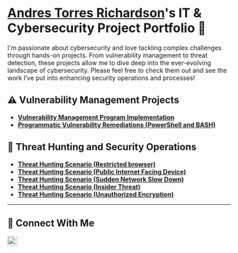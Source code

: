 # <a href="https://www.linkedin.com/in/andres-torres-richardson/">Andres Torres Richardson</a>'s IT & Cybersecurity Project Portfolio 🔐

I'm passionate about cybersecurity and love tackling complex challenges through hands-on projects. From vulnerability management to threat detection, these projects allow me to dive deep into the ever-evolving landscape of cybersecurity. Please feel free to check them out and see the work I’ve put into enhancing security operations and processes!


## ⚠️ Vulnerability Management Projects

- **[Vulnerability Management Program Implementation](https://github.com/CyberTorresTech/Vulnerability-Management-Lab)**
- **[Programmatic Vulnerability Remediations (PowerShell and BASH)]()**

## 🚨 Threat Hunting and Security Operations
- **[Threat Hunting Scenario (Restricted browser)](https://github.com/CyberTorresTech/Threat-Hunt-Restricted-Browser)**
- **[Threat Hunting Scenario (Public Internet Facing Device)](https://docs.google.com/document/d/18d2iviWY6G0ov1FtmmHimIwLv6HkCdKjSV4i88pnW_0/edit?usp=sharing)**
- **[Threat Hunting Scenario (Sudden Network Slow Down)](https://docs.google.com/document/d/1ZM54WyrEWtAG56__7xGaBrlYOsvXOhl1D4bUFxbtAXg/edit?usp=sharing)**
- **[Threat Hunting Scenario (Insider Threat)](https://docs.google.com/document/d/10TDBH4-WOjrtipJpGVoq0zPsG6tIBamfqVgbdxailq4/edit?usp=sharing)**
- **[Threat Hunting Scenario (Unauthorized Encryption)](https://docs.google.com/document/d/1j_CuO5LQF89PRG-W-ZpWl-Gqh3G0Wd1EUAun-vuIrRs/edit?usp=sharing)**


<hr/>

## 🤳 Connect With Me
[<img align="left" alt="andres-torres-richardson/ | LinkedIn" width="22px" src="https://cdn.jsdelivr.net/npm/simple-icons@v3/icons/linkedin.svg" />][linkedin]


[linkedin]: https://linkedin.com/in/andres-torres-richardson/

<!--
<img width="35" alt="image" src="https://github.com/user-attachments/assets/2f41c7cd-5ea8-4475-b451-a37161b6c3fb"> 
<img width="35" alt="image" src="https://github.com/user-attachments/assets/77649969-9910-4994-8b96-74a116cfb2a8">
-->
